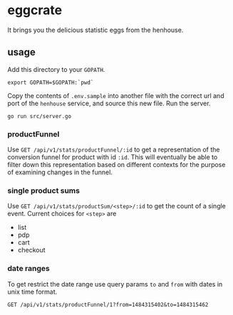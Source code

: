 # eggcrate
It brings you the delicious statistic eggs from the henhouse.

## usage
Add this directory to your `GOPATH`. 

```export GOPATH=$GOPATH:`pwd` ```

Copy the contents of `.env.sample` into another file with the correct url and port of the `henhouse` service, and source this new file.
Run the server.

```go run src/server.go```

### productFunnel
Use `GET /api/v1/stats/productFunnel/:id` to get a representation of the conversion funnel for product with id `:id`.
This will eventually be able to filter down this representation based on different contexts for the purpose of examining changes in the funnel.

### single product sums
Use `GET /api/v1/stats/productSum/<step>/:id` to get the count of a single event.
Current choices for `<step>` are
- list
- pdp
- cart
- checkout

### date ranges
To get restrict the date range use query params `to` and `from` with dates in unix time format.

```GET /api/v1/stats/productFunnel/1?from=1484315402&to=1484315462```